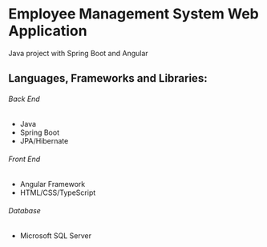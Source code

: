 # Employee Management System Web Application
Java project with Spring Boot and Angular

## Languages, Frameworks and Libraries:
###### Back End
- Java
- Spring Boot
- JPA/Hibernate
###### Front End
- Angular Framework
- HTML/CSS/TypeScript
###### Database
- Microsoft SQL Server

